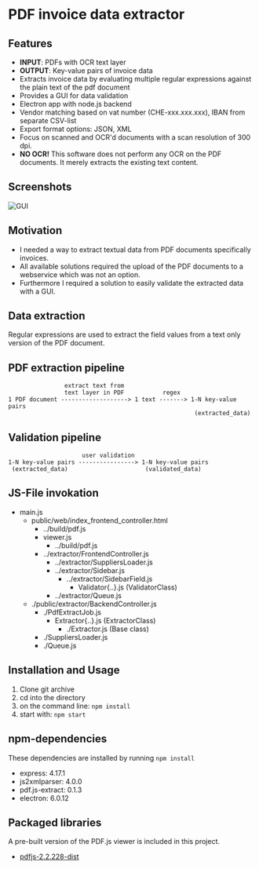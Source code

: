 # PDF invoice data extractor

## Features

- **INPUT**: PDFs with OCR text layer
- **OUTPUT**: Key-value pairs of invoice data
- Extracts invoice data by evaluating multiple regular expressions against the plain text of the pdf document
- Provides a GUI for data validation
- Electron app with node.js backend
- Vendor matching based on vat number (CHE-xxx.xxx.xxx), IBAN from separate CSV-list
- Export format options: JSON, XML
- Focus on scanned and OCR'd documents with a scan resolution of 300 dpi.
- **NO OCR!** This software does not perform any OCR on the PDF documents. It merely extracts the existing text content.

## Screenshots

![GUI](docs/screenshot_01.png?raw=true "GUI screenshot")

## Motivation

- I needed a way to extract textual data from PDF documents specifically invoices.
- All available solutions required the upload of the PDF documents to a webservice which was not an option.
- Furthermore I required a solution to easily validate the extracted data with a GUI.

## Data extraction

Regular expressions are used to extract the field values from a text only version of the PDF document.

## PDF extraction pipeline

```
                extract text from
                text layer in PDF           regex
1 PDF document -------------------> 1 text -------> 1-N key-value pairs
                                                     (extracted_data)

```

## Validation pipeline

```
                     user validation
1-N key-value pairs ----------------> 1-N key-value pairs
 (extracted_data)                      (validated_data)

```

## JS-File invokation

- main.js
  - public/web/index_frontend_controller.html
    - ../build/pdf.js
    - viewer.js
      - ../build/pdf.js
    - ../extractor/FrontendController.js
      - ../extractor/SuppliersLoader.js
      - ../extractor/Sidebar.js
        - ../extractor/SidebarField.js
          - Validator{..}.js (ValidatorClass)
      - ../extractor/Queue.js
  - ./public/extractor/BackendController.js
    - ./PdfExtractJob.js
      - Extractor{..}.js (ExtractorClass)
        - ./Extractor.js (Base class)
    - ./SuppliersLoader.js
    - ./Queue.js


## Installation and Usage

1. Clone git archive
2. cd into the directory
3. on the command line: `npm install`
4. start with: `npm start`

## npm-dependencies

These dependencies are installed by running `npm install`

- express: 4.17.1
- js2xmlparser: 4.0.0
- pdf.js-extract: 0.1.3
- electron: 6.0.12

## Packaged libraries

A pre-built version of the PDF.js viewer is included in this project.

- [pdfjs-2.2.228-dist](https://mozilla.github.io/pdf.js/getting_started/#download)
